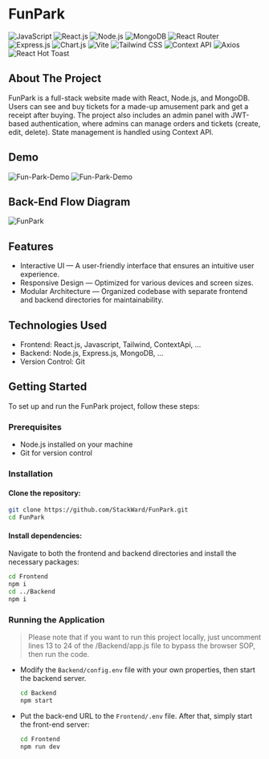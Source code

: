 # FunPark

![JavaScript](https://img.shields.io/badge/javascript-%23323330.svg?style=for-the-badge&logo=javascript&logoColor=%23F7DF1E)
![React.js](https://img.shields.io/badge/react.js-%2320232a.svg?style=for-the-badge&logo=react&logoColor=%2361DAFB)
![Node.js](https://img.shields.io/badge/node.js-339933.svg?style=for-the-badge&logo=nodedotjs&logoColor=white)
![MongoDB](https://img.shields.io/badge/mongodb-%23FFFFFF.svg?style=for-the-badge&logo=mongodb&logoColor=%2347A248)
![React Router](https://img.shields.io/badge/react--router--dom-%23CA4245.svg?style=for-the-badge&logo=reactrouter&logoColor=white)
![Express.js](https://img.shields.io/badge/express.js-339933.svg?style=for-the-badge&logo=express&logoColor=white)
![Chart.js](https://img.shields.io/badge/chart.js-%23FFEB3B.svg?style=for-the-badge&logo=chartdotjs&logoColor=%23212121)
![Vite](https://img.shields.io/badge/vite-%236F46D8.svg?style=for-the-badge&logo=vite&logoColor=white)
![Tailwind CSS](https://img.shields.io/badge/tailwindcss-%230099FF.svg?style=for-the-badge&logo=tailwindcss&logoColor=white)
![Context API](https://img.shields.io/badge/context--api-%237159c1.svg?style=for-the-badge&logo=react&logoColor=white)
![Axios](https://img.shields.io/badge/axios-%230077B5.svg?style=for-the-badge&logo=axios&logoColor=white)
![React Hot Toast](https://img.shields.io/badge/react--hot--toast-%23CA4245.svg?style=for-the-badge&logo=react&logoColor=white)

## About The Project
FunPark is a full-stack website made with React, Node.js, and MongoDB. Users can see and buy tickets for a made-up amusement park and get a receipt after buying. The project also includes an admin panel with JWT-based authentication, where admins can manage orders and tickets (create, edit, delete). State management is handled using Context API.
  
## Demo
![Fun-Park-Demo](https://github.com/StackWard/FunPark/blob/main/Frontend/public/images/Client-Side-Demo.jpg?raw=true)
![Fun-Park-Demo](https://github.com/StackWard/FunPark/blob/main/Frontend/public/images/Admin-Panel-Demo.jpg?raw=true)

## Back-End Flow Diagram
![FunPark](https://github.com/user-attachments/assets/60341a43-ad4c-4b57-a04f-cc5af0913de4)

## Features

- Interactive UI — A user-friendly interface that ensures an intuitive user experience.
- Responsive Design — Optimized for various devices and screen sizes.
- Modular Architecture — Organized codebase with separate frontend and backend directories for maintainability.

## Technologies Used

- Frontend: React.js, Javascript, Tailwind, ContextApi, ...
- Backend: Node.js, Express.js, MongoDB, ...
- Version Control: Git

## Getting Started

To set up and run the FunPark project, follow these steps:

### Prerequisites

- Node.js installed on your machine
- Git for version control

### Installation

#### Clone the repository:
```bash
git clone https://github.com/StackWard/FunPark.git
cd FunPark
```
#### Install dependencies:
Navigate to both the frontend and backend directories and install the necessary packages:
```bash
cd Frontend
npm i
cd ../Backend
npm i
```

### Running the Application
> Please note that if you want to run this project locally, just uncomment lines 13 to 24 of the /Backend/app.js file to bypass the browser SOP, then run the code.
- Modify the `Backend/config.env` file with your own properties, then start the backend server.
  ```bash
  cd Backend
  npm start
  ```
- Put the back-end URL to the `Frontend/.env` file. After that, simply start the front-end server:
  ```bash
  cd Frontend
  npm run dev
  ```


